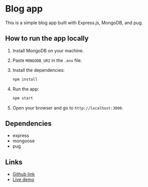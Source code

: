 # Blog app

This is a simple blog app built with Express.js, MongoDB, and pug.

## How to run the app locally

1. Install MongoDB on your machine.

2. Paste `MONGODB_URI` in the `.env` file.

3. Install the dependencies:

    ```bash
    npm install
    ```

4. Run the app:

    ```bash
    npm start
    ```

5. Open your browser and go to `http://localhost:3000`.

## Dependencies

- express
- mongoose
- pug

## Links

- [Github link](https://github.com/c19092/blog)
- [Live demo](https://blog-m1i8.onrender.com/) 
